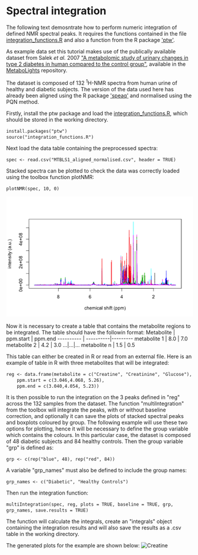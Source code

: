 # Spectral integration

The following text demosntrate how to perform numeric integration of defined NMR spectral peaks.
It requires the functions contained in the file [integration_functions.R](https://github.com/gggraca/MAR/integration_functions.R) and also a function from the R package ['ptw'](https://cran.r-project.org/web/packages/ptw/index.html).

As example data set this tutorial makes use of the publically available dataset from Salek *et al.* 2007 
["A metabolomic study of urinary changes in type 2 diabetes in human compared to the control group"](https://www.ebi.ac.uk/metabolights/MTBLS1/),
available in the [MetaboLights](https://www.ebi.ac.uk/metabolights/) repository. 

The dataset is composed of 132 <sup>1</sup>H-NMR spectra from human urine of healthy and diabetic subjects.
The version of the data used here has already been aligned using the R package ['speaq'](https://cran.r-project.org/web/packages/speaq/index.html) and normalised using the PQN method.

Firstly, install the ptw package and load the [integration_functions.R](https://github.com/gggraca/MAR/integration_functions.R), which should be stored in the working directory.
```
install.packages("ptw")
source("integration_functions.R")
```
Next load the data table containing the preprocessed spectra:
```
spec <- read.csv("MTBLS1_aligned_normalised.csv", header = TRUE)
```
Stacked spectra can be plotted to check the data was correctly loaded using the toolbox function plotNMR:
```
plotNMR(spec, 10, 0)
```
![Stacked Spectra](/images/stacked_urine.png)

Now it is necessary to create a table that contains the metabolite regions to be integrated. The table should have the followin format:
Metabolite | ppm.start | ppm.end
---------- | ----------|---------
metabolite 1 | 8.0 | 7.0  
metabolite 2 | 4.2 | 3.0 
...|...|...
metabolite n | 1.5 | 0.5

This table can either be created in R or read from an external file.
Here is an example of table in R with three metabolites that will be integrated:
```
reg <- data.frame(metabolite = c("Creatine", "Creatinine", "Glucose"), 
    ppm.start = c(3.046,4.068, 5.26), 
    ppm.end = c(3.040,4.054, 5.23)) 
```
It is then possible to run the integration on the 3 peaks defined in "reg" across the 132 samples from the dataset.
The function "multiIntegration" from the toolbox will integrate the peaks, with or without baseline correction, and optionally it can save the plots of stacked spectral peaks and boxplots coloured by group. 
The following example will use these two options for plotting, hence it will be necessary to define the group variable which contains the colours. In this particular case, the dataset is composed of 48 diabetic subjects and 84 healthy controls. Then the group variable "grp" is defined as: 
```
grp <- c(rep("blue", 48), rep("red", 84))
```
A variable "grp_names" must also be defined to include the group names:
```
grp_names <- c("Diabetic", "Healthy Controls")
```
Then run the integration function:
```
multiIntegration(spec, reg, plots = TRUE, baseline = TRUE, grp, grp_names, save.results = TRUE)
```
The function will calculate the integrals, create an "integrals" object containing the integration results and will also save the results as a .csv table in the working directory.

The generated plots for the example are shown below:
![Creatine](/images/Creatine_3.04_3.046_ppm.jpg)
